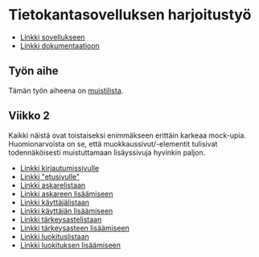 # Tietokantasovelluksen harjoitustyö

* [Linkki sovellukseen](https://melker.users.cs.helsinki.fi/uni-tsoha/)
* [Linkki dokumentaatioon](https://github.com/meklu/uni-tsoha/blob/master/doc/dokumentaatio.pdf)

## Työn aihe

Tämän työn aiheena on [muistilista](http://advancedkittenry.github.io/suunnittelu_ja_tyoymparisto/aiheet/Muistilista.html).

## Viikko 2

Kaikki näistä ovat toistaiseksi enimmäkseen erittäin karkeaa mock-upia.
Huomionarvoista on se, että muokkaussivut/-elementit tulisivat todennäköisesti
muistuttamaan lisäyssivuja hyvinkin paljon.

* [Linkki kirjautumissivulle](https://melker.users.cs.helsinki.fi/uni-tsoha/login)
* [Linkki "etusivulle"](https://melker.users.cs.helsinki.fi/uni-tsoha/dash)
* [Linkki askarelistaan](https://melker.users.cs.helsinki.fi/uni-tsoha/tasks)
* [Linkki askareen lisäämiseen](https://melker.users.cs.helsinki.fi/uni-tsoha/tasks/add)
* [Linkki käyttäjälistaan](https://melker.users.cs.helsinki.fi/uni-tsoha/users)
* [Linkki käyttäjän lisäämiseen](https://melker.users.cs.helsinki.fi/uni-tsoha/users/add)
* [Linkki tärkeysastelistaan](https://melker.users.cs.helsinki.fi/uni-tsoha/priorities)
* [Linkki tärkeysasteen lisäämiseen](https://melker.users.cs.helsinki.fi/uni-tsoha/priorities/add)
* [Linkki luokituslistaan](https://melker.users.cs.helsinki.fi/uni-tsoha/categories)
* [Linkki luokituksen lisäämiseen](https://melker.users.cs.helsinki.fi/uni-tsoha/categories/add)
